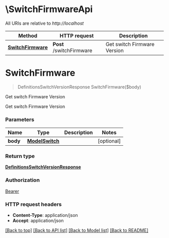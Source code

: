 [//]: # ( Copyright 2017, Dell EMC, Inc.)

# \SwitchFirmwareApi

All URIs are relative to *http://localhost*

Method | HTTP request | Description
------------- | ------------- | -------------
[**SwitchFirmware**](SwitchFirmwareApi.md#SwitchFirmware) | **Post** /switchFirmware | Get switch Firmware Version


# **SwitchFirmware**
> DefinitionsSwitchVersionResponse SwitchFirmware($body)

Get switch Firmware Version

Get switch Firmware Version


### Parameters

Name | Type | Description  | Notes
------------- | ------------- | ------------- | -------------
 **body** | [**ModelSwitch**](ModelSwitch.md)|  | [optional] 

### Return type

[**DefinitionsSwitchVersionResponse**](#definitions/SwitchVersionResponse.md)

### Authorization

[Bearer](../README.md#Bearer)

### HTTP request headers

 - **Content-Type**: application/json
 - **Accept**: application/json

[[Back to top]](#) [[Back to API list]](../README.md#documentation-for-api-endpoints) [[Back to Model list]](../README.md#documentation-for-models) [[Back to README]](../README.md)

